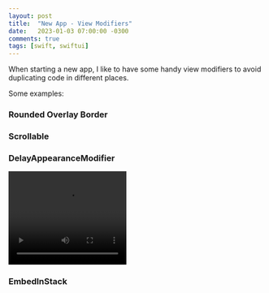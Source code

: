 ```yaml
---
layout: post
title:  "New App - View Modifiers"
date:   2023-01-03 07:00:00 -0300
comments: true
tags: [swift, swiftui]
---
```


When starting a new app, I like to have some handy view modifiers to avoid duplicating code in different places.

Some examples:

### Rounded Overlay Border
<script src="https://gist.github.com/mdb1/3e7df86735db7d3417c57878e286e77a.js"></script>

### Scrollable
<script src="https://gist.github.com/mdb1/73a9d390d812fe689c18510b7e99000d.js"></script>

### DelayAppearanceModifier
<script src="https://gist.github.com/mdb1/0602f0e4939995db3e5463f64c11a550.js"></script>

<video width="232" height="184" controls>
    <source src="{{static.static_files}}/resources/new-app-view-modifiers/delay.mp4" type="video/mp4">
</video>

### EmbedInStack
<script src="https://gist.github.com/mdb1/b0a08fb08b95d7086945c68dd574c5e0.js"></script>
